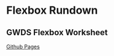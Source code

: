 # Flexbox Rundown

## GWDS Flexbox Worksheet

[Github Pages](https://robeecodes.github.io/flexbox-rundown/)
